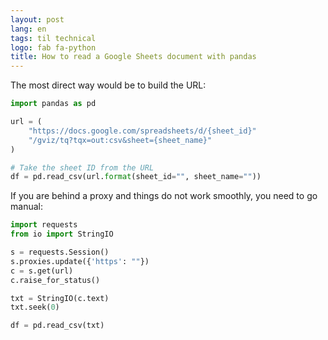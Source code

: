 ```yaml
---
layout: post
lang: en
tags: til technical
logo: fab fa-python
title: How to read a Google Sheets document with pandas
---
```


The most direct way would be to build the URL:

```python
import pandas as pd

url = (
    "https://docs.google.com/spreadsheets/d/{sheet_id}"
    "/gviz/tq?tqx=out:csv&sheet={sheet_name}"
)

# Take the sheet ID from the URL
df = pd.read_csv(url.format(sheet_id="", sheet_name=""))
```

If you are behind a proxy and things do not work smoothly, you need to go manual:

```python
import requests
from io import StringIO

s = requests.Session()
s.proxies.update({'https': ""})
c = s.get(url)
c.raise_for_status()

txt = StringIO(c.text)
txt.seek(0)

df = pd.read_csv(txt)
```
